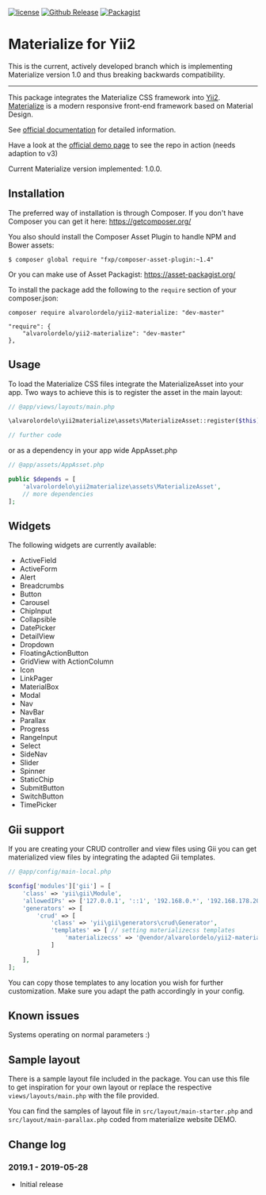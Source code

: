 [![license](https://img.shields.io/badge/LICENCE-BSD--3--Clause-blue.svg)](https://packagist.org/packages/alvarolordelo/yii2-materialize)
[![Github Release](https://img.shields.io/github/release/alvarolordelo/yii2-materialize.svg)](https://packagist.org/packages/alvarolordelo/yii2-materialize#dev-master)
[![Packagist](https://img.shields.io/packagist/dt/alvarolordelo/yii2-materialize.svg)](https://packagist.org/packages/alvarolordelo/yii2-materialize)

# Materialize for Yii2


This is the current, actively developed branch which is implementing Materialize version 1.0 and thus breaking backwards compatibility.

----

This package integrates the Materialize CSS framework into [Yii2](http://www.yiiframework.com/).
[Materialize](http://materializecss.com/) is a modern responsive front-end framework based on Material Design.

See [official documentation](http://alvarolordelo.github.io/yii2-materializecss/) for detailed information.

Have a look at the [official demo page](https://yii2-materializecss.pluspunkt-coding.de) to see the repo in action (needs adaption to v3)

Current Materialize version implemented: 1.0.0.

## Installation

The preferred way of installation is through Composer.
If you don't have Composer you can get it here: https://getcomposer.org/

You also should install the Composer Asset Plugin to handle NPM and Bower assets:
```
$ composer global require "fxp/composer-asset-plugin:~1.4"
```

Or you can make use of Asset Packagist: <https://asset-packagist.org/>

To install the package add the following to the ```require``` section of your composer.json:
```
composer require alvarolordelo/yii2-materialize: "dev-master"
```

```
"require": {
    "alvarolordelo/yii2-materialize": "dev-master"
},
```

## Usage

To load the Materialize CSS files integrate the MaterializeAsset into your app.
Two ways to achieve this is to register the asset in the main layout:

```php
// @app/views/layouts/main.php

\alvarolordelo\yii2materialize\assets\MaterializeAsset::register($this);

// further code
```

or as a dependency in your app wide AppAsset.php

```php
// @app/assets/AppAsset.php

public $depends = [
    'alvarolordelo\yii2materialize\assets\MaterializeAsset',
    // more dependencies
];
```

## Widgets

The following widgets are currently available:

* ActiveField
* ActiveForm
* Alert
* Breadcrumbs
* Button
* Carousel
* ChipInput
* Collapsible
* DatePicker
* DetailView
* Dropdown
* FloatingActionButton
* GridView with ActionColumn
* Icon
* LinkPager
* MaterialBox
* Modal
* Nav
* NavBar
* Parallax
* Progress
* RangeInput
* Select
* SideNav
* Slider
* Spinner
* StaticChip
* SubmitButton
* SwitchButton
* TimePicker

## Gii support

If you are creating your CRUD controller and view files using Gii you can get materialized view files by integrating the adapted Gii templates.

```php
// @app/config/main-local.php

$config['modules']['gii'] = [
    'class' => 'yii\gii\Module',      
    'allowedIPs' => ['127.0.0.1', '::1', '192.168.0.*', '192.168.178.20'],  
    'generators' => [
        'crud' => [
            'class' => 'yii\gii\generators\crud\Generator',
            'templates' => [ // setting materializecss templates
                'materializecss' => '@vendor/alvarolordelo/yii2-materialize/src/gii-templates/generators/crud/materializecss', 
            ]
        ]
    ],
];
```

You can copy those templates to any location you wish for further customization. Make sure you adapt the path accordingly in your config.

## Known issues

Systems operating on normal parameters :)


## Sample layout

There is a sample layout file included in the package. You can use this file to get inspiration for
your own layout or replace the respective ```views/layouts/main.php``` with the file provided.

You can find the samples of layout file in ```src/layout/main-starter.php``` and ```src/layout/main-parallax.php``` coded from materialize website DEMO.

## Change log

### 2019.1 - 2019-05-28
* Initial release
